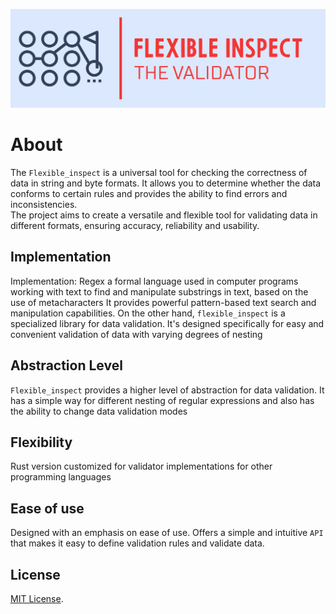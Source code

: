 <p align="center">
    <kbd>
        <img src="docs/logo/png/Color logo with background.png" alt="Logo" width="700" />
    </kbd>
</p>

# About
The `Flexible_inspect` is a universal tool for checking the correctness of data in string and byte formats. 
It allows you to determine whether the data conforms to certain rules and provides the ability to find errors and inconsistencies.\
The project aims to create a versatile and flexible tool for validating data in different formats, ensuring accuracy, reliability and usability.

## Implementation
Implementation: Regex a formal language used in computer programs working with text to find and manipulate substrings in text,
based on the use of metacharacters It provides powerful pattern-based text search and manipulation capabilities.
On the other hand, `flexible_inspect` is a specialized library for data validation.
It's designed specifically for easy and convenient validation of data with varying degrees of nesting

## Abstraction Level
`Flexible_inspect` provides a higher level of abstraction for data validation.
It has a simple way for different nesting of regular expressions and also has the ability to change data validation modes

## Flexibility
Rust version customized for validator implementations for other programming languages

## Ease of use
Designed with an emphasis on ease of use. Offers a simple and intuitive `API` that makes it easy to define validation rules and validate data.

## License
[MIT License](./LICENSE).